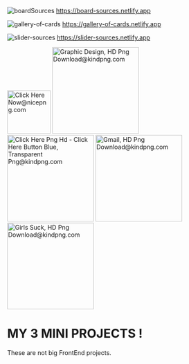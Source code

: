 ![boardSources](https://user-images.githubusercontent.com/70330757/212972718-5ad12a53-628d-4196-b2d0-20505bd9f584.png)
https://board-sources.netlify.app


![gallery-of-cards](https://user-images.githubusercontent.com/70330757/212975050-625e98b6-a1bc-4814-a6c0-844d348ca1f6.png)
https://gallery-of-cards.netlify.app


![slider-sources](https://user-images.githubusercontent.com/70330757/212974084-ea671c63-2e2e-48ae-8a2e-d69440134f71.png)
https://slider-sources.netlify.app



<img src="https://www.nicepng.com/png/detail/274-2749960_click-here-now.png" width="100px" alt="Click Here Now@nicepng.com">


<img src="https://www.kindpng.com/picc/m/164-1646055_graphic-design-hd-png-download.png"  width="200" alt="Graphic Design, HD Png Download@kindpng.com">

<img src="https://www.kindpng.com/picc/m/35-354538_click-here-png-hd-click-here-button-blue.png"  width="200" alt="Click Here Png Hd - Click Here Button Blue, Transparent Png@kindpng.com">

<img src="https://www.kindpng.com/picc/m/164-1646119_gmail-hd-png-download.png"  width="200" alt="Gmail, HD Png Download@kindpng.com">

<img src="https://www.kindpng.com/picc/m/164-1646162_girls-suck-hd-png-download.png"  width="200" alt="Girls Suck, HD Png Download@kindpng.com">

# MY 3 MINI PROJECTS !

These are not big FrontEnd projects.
